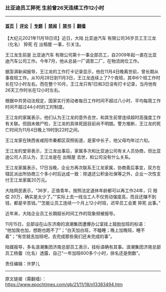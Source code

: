 ### 比亚迪员工猝死 生前曾26天连续工作12小时

---

#### [首页](../../../..?n13383494) &nbsp;|&nbsp; [评论](../../../../../epoch-comment?n13383494) &nbsp;|&nbsp; [专题](../../../../../epoch-special?n13383494) &nbsp;|&nbsp; [禁闻](../../../../../epoch-news?n13383494) &nbsp;|&nbsp; [禁书](../../../../../books?n13383494) &nbsp;|&nbsp; [翻墙](https://github.com/gfw-breaker/nogfw/blob/master/README.md?n13383494)


<div class="post_content" id="artbody" itemprop="articleBody">
 <!-- article content begin -->
 <p>
  【大纪元2021年11月18日讯】近日，大陆
  <ok href="https://www.epochtimes.com/gb/tag/%E6%AF%94%E4%BA%9A%E8%BF%AA%E6%B1%BD%E8%BD%A6.html">
   比亚迪汽车
  </ok>
  有限公司36岁员工王江龙（化名）
  <ok href="https://www.epochtimes.com/gb/tag/%E7%8C%9D%E6%AD%BB.html">
   猝死
  </ok>
  在
  <ok href="https://www.epochtimes.com/gb/tag/%E5%87%BA%E7%A7%9F%E5%B1%8B.html">
   出租屋
  </ok>
  一事，引关注。
 </p>
 <p>
  王江龙生前是
  <ok href="https://www.epochtimes.com/gb/tag/%E6%AF%94%E4%BA%9A%E8%BF%AA%E6%B1%BD%E8%BD%A6.html">
   比亚迪汽车
  </ok>
  有限公司第十一事业部员工，自2009年起一直在比亚迪汽车公司工作。今年7月，他从总装一厂调至二厂，在物流岗位工作。
 </p>
 <p>
  据澎湃新闻报导，王江龙的工作打卡记录显示，他在11月4日晚离世前，曾长期从事夜班工作。从10月28日到11月3日，王江龙连续上了7个夜班，其中6个班工作时长在12小时左右。而在整个10月，王江龙只有1日和3日没有打卡记录，当月他有26天工作时长在12小时左右。
 </p>
 <p>
  根据中共劳动法规定，国家实行劳动者每日工作时间不超过八小时、平均每周工作时间不超过44小时的工时制度。
 </p>
 <p>
  王江龙的家属表示，他们认为王江龙的意外去世，和其生前曾连续超时高强度工作有关联。但因未做尸检，王江龙的具体死因目前尚不明朗。警方推断，王江龙的死亡时间为11月4日晚上19时到22时之间。
 </p>
 <p>
  王江龙家在陕西省咸阳市秦都区双照街道，是家中长子，他父母均年过六旬。
 </p>
 <p>
  王江龙的堂哥表示，王江龙出事后，家属多次和比亚迪公司有关人员协商，但比亚迪公司人员认为，王江龙是在
  <ok href="https://www.epochtimes.com/gb/tag/%E5%87%BA%E7%A7%9F%E5%B1%8B.html">
   出租屋
  </ok>
  去世，和公司没有什么关系。
 </p>
 <p>
  王江龙家属表示，17日当晚，企业方再次联系王江龙家属，协商善后事宜，双方在辖区派出所协商三个多小时后达成一致：除退还公积金社保等之外，企业一次性支付王江龙家属20万元。
 </p>
 <p>
  大陆网民表示，“36岁，正值青年，按照法定退休年龄都可以再工作24年，只
  <ok href="https://www.epochtimes.com/gb/tag/%E8%B5%94%E5%81%BF.html">
   赔偿
  </ok>
  20万，确实是太少了。”“实际上去一线当工人不仅劳动强度高，而且还赚不到钱，都是辛苦钱。”“怎能让员工连续一个月上12小时班，迟早员工会累
  <ok href="https://www.epochtimes.com/gb/tag/%E7%8C%9D%E6%AD%BB.html">
   猝死
  </ok>
  出事。”
 </p>
 <p>
  近年来，大陆企业员工长期超长时间工作的现象频被报导。
 </p>
 <p>
  11月15日，总部设在山东济南的浪潮集团遭爆办公室挂上鼓励加班的标语：
  <br/>
  “他加我也加，想跑也跑不了”；“白天加白班，不瞌睡；晚上加晚班，睡不着”；“有空就去加班吧，去完成那些我们还未完成的事”。
 </p>
 <p>
  陆媒报导，多名浪潮集团济南总部员工表示，挂标语确有其事。浪潮集团济南总部员工杨蕾（化名）透露，自己“一年加班600多个小时，排名还是倒数”。
 </p>
 <p>
  责任编辑：许梦儿
 </p>
 <!-- article content end -->
 <div id="below_article_ad">
 </div>
</div>


---

原文链接（需翻墙）：https://www.epochtimes.com/gb/21/11/18/n13383494.htm